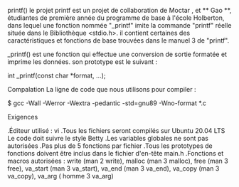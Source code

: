 printf()
le projet printf est un projet de collaboration de Moctar , et ** Gao **, étudiantes de première année du programme de base à l'école Holberton, dans lequel une fonction nommée "_printf" imite la commande "printf" réelle située dans le Bibliothèque <stdio.h>. il contient certaines des caractéristiques et fonctions de base trouvées dans le manuel 3 de "printf".

_printf() est une fonction qui effectue une conversion de sortie formatée et imprime les données. son prototype est le suivant :

int _printf(const char *format, ...);

Compalation La ligne de code que nous utilisons pour compiler :

$ gcc -Wall -Werror -Wextra -pedantic -std=gnu89 -Wno-format *.c

Exigences

.Éditeur utilisé : vi .Tous les fichiers seront compilés sur Ubuntu 20.04 LTS Le code doit suivre le style Betty .Les variables globales ne sont pas autorisées .Pas plus de 5 fonctions par fichier .Tous les prototypes de fonctions doivent être inclus dans le fichier d'en-tête main.h .Fonctions et macros autorisées : write (man 2 write), malloc (man 3 malloc), free (man 3 free), va_start (man 3 va_start), va_end (man 3 va_end), va_copy (man 3 va_copy), va_arg ( homme 3 va_arg)
